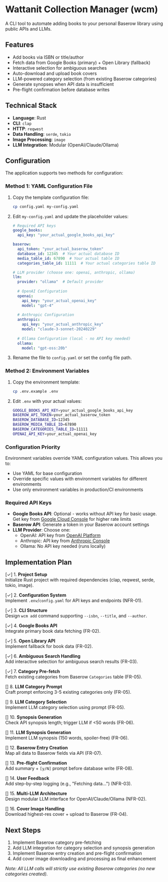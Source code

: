 # Wattanit Collection Manager (wcm)

A CLI tool to automate adding books to your personal Baserow library using public APIs and LLMs.

## Features

- Add books via ISBN or title/author
- Fetch data from Google Books (primary) + Open Library (fallback)
- Interactive selection for ambiguous searches
- Auto-download and upload book covers
- LLM-powered category selection (from existing Baserow categories)
- Generate synopses when API data is insufficient
- Pre-flight confirmation before database writes

## Technical Stack

- **Language**: Rust
- **CLI**: `clap`
- **HTTP**: `reqwest`
- **Data Handling**: `serde`, `tokio`
- **Image Processing**: `image`
- **LLM Integration**: Modular (OpenAI/Claude/Ollama)

## Configuration

The application supports two methods for configuration:

### Method 1: YAML Configuration File

1. Copy the template configuration file:
   ```bash
   cp config.yaml my-config.yaml
   ```

2. Edit `my-config.yaml` and update the placeholder values:
   ```yaml
   # Required API keys
   google_books:
     api_key: "your_actual_google_books_api_key"
   
   baserow:
     api_token: "your_actual_baserow_token"
     database_id: 12345  # Your actual database ID
     media_table_id: 67890  # Your actual table ID
     categories_table_id: 11111  # Your actual categories table ID
   
   # LLM provider (choose one: openai, anthropic, ollama)
   llm:
     provider: "ollama"  # Default provider
     
     # OpenAI Configuration
     openai:
       api_key: "your_actual_openai_key"
       model: "gpt-4"
     
     # Anthropic Configuration  
     anthropic:
       api_key: "your_actual_anthropic_key"
       model: "claude-3-sonnet-20240229"
     
     # Ollama Configuration (local - no API key needed)
     ollama:
       model: "gpt-oss:20b"
   ```

3. Rename the file to `config.yaml` or set the config file path.

### Method 2: Environment Variables

1. Copy the environment template:
   ```bash
   cp .env.example .env
   ```

2. Edit `.env` with your actual values:
   ```bash
   GOOGLE_BOOKS_API_KEY=your_actual_google_books_api_key
   BASEROW_API_TOKEN=your_actual_baserow_token
   BASEROW_DATABASE_ID=12345
   BASEROW_MEDIA_TABLE_ID=67890
   BASEROW_CATEGORIES_TABLE_ID=11111
   OPENAI_API_KEY=your_actual_openai_key
   ```

### Configuration Priority

Environment variables override YAML configuration values. This allows you to:
- Use YAML for base configuration
- Override specific values with environment variables for different environments
- Use only environment variables in production/CI environments

### Required API Keys

- **Google Books API**: Optional - works without API key for basic usage. Get key from [Google Cloud Console](https://console.cloud.google.com/) for higher rate limits
- **Baserow API**: Generate a token in your Baserow account settings
- **LLM Provider**: Choose one:
  - OpenAI: API key from [OpenAI Platform](https://platform.openai.com/)
  - Anthropic: API key from [Anthropic Console](https://console.anthropic.com/)
  - Ollama: No API key needed (runs locally)

## Implementation Plan

[✓] 1. **Project Setup**  
   Initialize Rust project with required dependencies (clap, reqwest, serde, tokio, image).

[✓] 2. **Configuration System**  
   Implement `.env`/`config.yaml` for API keys and endpoints (NFR-01).

[✓] 3. **CLI Structure**  
   Design `wcm add` command supporting `--isbn`, `--title`, and `--author`.

[✓] 4. **Google Books API**  
   Integrate primary book data fetching (FR-02).

[✓] 5. **Open Library API**  
   Implement fallback for book data (FR-02).

[✓] 6. **Ambiguous Search Handling**  
   Add interactive selection for ambiguous search results (FR-03).

[✓] 7. **Category Pre-fetch**  
   Fetch existing categories from Baserow `Categories` table (FR-05).

[] 8. **LLM Category Prompt**  
   Craft prompt enforcing 3-5 existing categories only (FR-05).

[] 9. **LLM Category Selection**  
    Implement LLM category selection using prompt (FR-05).

[] 10. **Synopsis Generation**  
    Check API synopsis length; trigger LLM if <50 words (FR-06).

[] 11. **LLM Synopsis Generation**  
    Implement LLM synopsis (150 words, spoiler-free) (FR-06).

[] 12. **Baserow Entry Creation**  
    Map all data to Baserow fields via API (FR-07).

[] 13. **Pre-flight Confirmation**  
    Add summary + `[y/N]` prompt before database write (FR-08).

[] 14. **User Feedback**  
    Add step-by-step logging (e.g., "Fetching data...") (NFR-03).

[] 15. **Multi-LLM Architecture**  
    Design modular LLM interface for OpenAI/Claude/Ollama (NFR-02).

[] 16. **Cover Image Handling**  
    Download highest-res cover + upload to Baserow (FR-04).

## Next Steps

1. Implement Baserow category pre-fetching
2. Add LLM integration for category selection and synopsis generation
3. Implement Baserow entry creation and pre-flight confirmation
4. Add cover image downloading and processing as final enhancement

*Note: All LLM calls will strictly use existing Baserow categories (no new categories created).*
